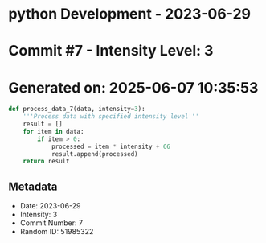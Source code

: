 ﻿# python Development - 2023-06-29
# Commit #7 - Intensity Level: 3
# Generated on: 2025-06-07 10:35:53
```python
def process_data_7(data, intensity=3):
    '''Process data with specified intensity level'''
    result = []
    for item in data:
        if item > 0:
            processed = item * intensity + 66
            result.append(processed)
    return result
```
## Metadata
- Date: 2023-06-29
- Intensity: 3
- Commit Number: 7
- Random ID: 51985322
